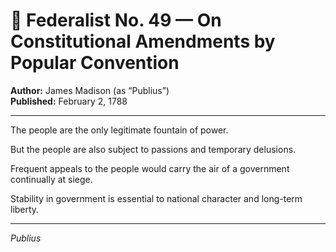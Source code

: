 # 📜 Federalist No. 49 — On Constitutional Amendments by Popular Convention

**Author:** James Madison (as “Publius”)  
**Published:** February 2, 1788

---

The people are the only legitimate fountain of power.

But the people are also subject to passions and temporary delusions.

Frequent appeals to the people would carry the air of a government continually at siege.

Stability in government is essential to national character and long-term liberty.

---

*Publius*
